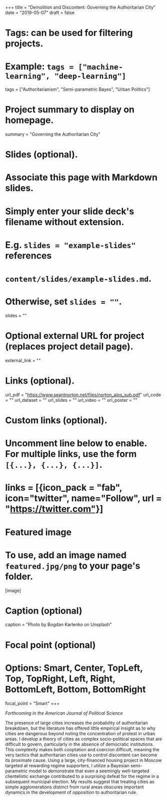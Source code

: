 +++
title = "Demolition and Discontent: Governing the Authoritarian City"
date = "2019-05-07"
draft = false

# Tags: can be used for filtering projects.
# Example: `tags = ["machine-learning", "deep-learning"]`
tags = ["Authoritarianism", "Semi-parametric Bayes", "Urban Politics"]

# Project summary to display on homepage.
summary = "Governing the Authoritarian City"

# Slides (optional).
#   Associate this page with Markdown slides.
#   Simply enter your slide deck's filename without extension.
#   E.g. `slides = "example-slides"` references 
#   `content/slides/example-slides.md`.
#   Otherwise, set `slides = ""`.
slides = ""

# Optional external URL for project (replaces project detail page).
external_link = ""

# Links (optional).
url_pdf = "https://www.seantnorton.net/files/norton_ajps_sub.pdf"
url_code = ""
url_dataset = ""
url_slides = ""
url_video = ""
url_poster = ""

# Custom links (optional).
#   Uncomment line below to enable. For multiple links, use the form `[{...}, {...}, {...}]`.
# links = [{icon_pack = "fab", icon="twitter", name="Follow", url = "https://twitter.com"}]

# Featured image
# To use, add an image named `featured.jpg/png` to your page's folder. 
[image]
  # Caption (optional)
  caption = "Photo by Bogdan Karlenko on Unsplash"

  # Focal point (optional)
  # Options: Smart, Center, TopLeft, Top, TopRight, Left, Right, BottomLeft, Bottom, BottomRight
  focal_point = "Smart"
+++

*Forthcoming in the American Journal of Political Science*

The presence of large cities increases the probability of authoritarian breakdown, but
the literature has offered little empirical insight as to why cities are dangerous beyond
noting the concentration of protest in urban areas. I develop a theory of cities as
complex socio-political spaces that are difficult to govern, particularly in the absence of
democratic institutions. This complexity makes both cooptation and coercion difficult,
meaning the very tactics that authoritarian cities use to control discontent can become
its proximate cause. Using a large, city-financed housing project in Moscow targeted at
rewarding regime supporters, I utilize a Bayesian semi-parametric model to demonstrate
that even a seemingly well-targeted clientelistic exchange contributed to a surprising
defeat for the regime in a subsequent municipal election. My results suggest that
treating cities as simple agglomerations distinct from rural areas obscures important
dynamics in the development of opposition to authoritarian rule.
